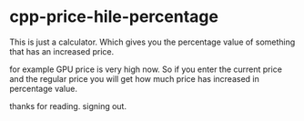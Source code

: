 # cpp-price-hile-percentage
This is just a calculator. Which gives you the percentage value of something that has an increased price. 

 for example GPU price is very high now. So if you enter the current price and the regular price you will get how much price has increased in percentage value.

 thanks for reading.
signing out.  
